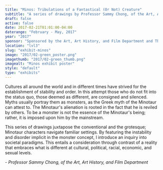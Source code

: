 ```yaml
---
title: "Minos: Tribulations of a Fantastical (Or Not) Creature"
subtitle: "A series of drawings by Professor Sammy Chong, of the Art, Art History, and Film Department"
draft: false
active: false
date: 2017-02-21T01:01:00-04:00
daterange: "February - May, 2017"
year: "2017"
sponsor: "Sponsored by the Art, Art History, and Film Department and The Boston College Libraries"
location: "lvl3"
slug: "exhibit-minos"
image: "2017/02-green_poster.png"
imagethumb: "2017/02-green_thumb.png"
imagealt: "Minos exhibit poster"
style: "default"
type: "exhibits"
---
```


Cultures all around the world and in different times have strived for the establishment of stability and order. In this attempt those who do not fit into the status quo, those deemed as different, are consigned and silenced. Myths usually portray them as monsters, as the Greek myth of the Minotaur can attest to. The Minotaur's alienation is rooted in the fact that he is reviled by others. To be a monster is not the essence of the Minotaur's being; rather, it is imposed upon him by the mainstream.

This series of drawings juxtapose the conventional and the grotesque; Minotaur characters navigate familiar settings. By featuring the instability and disorder implicit in the monster concept, I introduce an inquiry into societal paradigms. This entails a consideration through contrast of a reality that embraces what is different at cultural, political, racial, economic, and sexual levels.

<em>- Professor Sammy Chong, of the Art, Art History, and Film Department</em>
